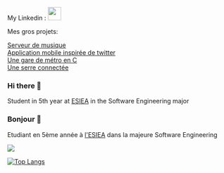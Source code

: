 My Linkedin : <a href="https://www.linkedin.com/in/morinflorian/"><img height="30" src="https://upload.wikimedia.org/wikipedia/commons/c/ca/LinkedIn_logo_initials.png"></a>

Mes gros projets:

[Serveur de musique](https://github.com/Hikachhu/Glpoo_Bessel_Raph_Florian)<br>
[Application mobile inspirée de twitter](https://github.com/Hikachhu/keskheu)<br>
[Une gare de métro en C](https://github.com/Hikachhu/ProjetMetro)<br>
[Une serre connectée](https://github.com/JardinsBruyere)<br>


### Hi there 👋

Student in 5th year at <a href="https://www.esiea.fr/">ESIEA</a> in the Software Engineering major

### Bonjour 👋
  
Etudiant en 5ème année à <a href="https://www.esiea.fr/">l'ESIEA</a> dans la majeure Software Engineering

![](https://github-readme-stats.vercel.app/api?username=Hikachhu&count_private=false&show_icons=true&theme=highcontrast)

[![Top Langs](https://api.githubtrends.io/user/svg/Hikachhu/langs?time_range=one_year&theme=dark)](https://api.githubtrends.io/user/svg/Hikachhu/langs?time_range=one_year&theme=dark)

<!--

**Hikachhu/Hikachhu** is a ✨ _special_ ✨ repository because its `README.md` (this file) appears on your GitHub profile.

Here are some ideas to get you started:

- 🔭 I’m currently working on ...
- 🌱 I’m currently learning ...
- 👯 I’m looking to collaborate on ...
- 🤔 I’m looking for help with ...
- 💬 Ask me about ...
- 📫 How to reach me: ...
- 😄 Pronouns: ...
- ⚡ Fun fact: ...
-->
